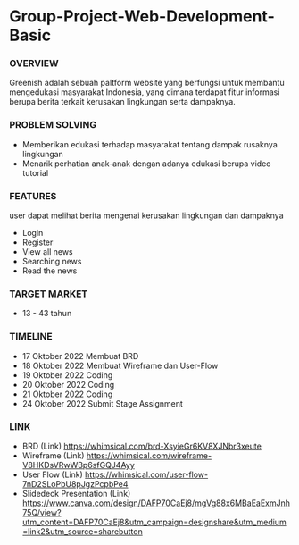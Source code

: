 # Group-Project-Web-Development-Basic
### OVERVIEW

Greenish adalah sebuah paltform website yang berfungsi untuk membantu mengedukasi masyarakat Indonesia, yang dimana terdapat fitur informasi berupa berita terkait kerusakan lingkungan serta dampaknya.

### PROBLEM SOLVING

- Memberikan edukasi terhadap masyarakat tentang dampak rusaknya lingkungan
- Menarik perhatian anak-anak dengan adanya edukasi berupa video tutorial

### FEATURES

user dapat melihat berita mengenai kerusakan lingkungan dan dampaknya

- Login
- Register
- View all news
- Searching news
- Read the news

### TARGET MARKET

- 13 - 43 tahun

### TIMELINE

- 17 Oktober 2022 Membuat BRD
- 18 Oktober 2022 Membuat Wireframe dan User-Flow
- 19 Oktober 2022 Coding
- 20 Oktober 2022 Coding
- 21 Oktober 2022 Coding
- 24 Oktober 2022 Submit Stage Assignment

### LINK
- BRD (Link)
https://whimsical.com/brd-XsyieGr6KV8XJNbr3xeute
- Wireframe (Link)
https://whimsical.com/wireframe-V8HKDsVRwWBp6sfGQJ4Ayy
- User Flow (Link)
https://whimsical.com/user-flow-7nD2SLoPbU8pJgzPcpbPe4
- Slidedeck Presentation (Link)
https://www.canva.com/design/DAFP70CaEj8/mgVg88x6MBaEaExmJnh75Q/view?utm_content=DAFP70CaEj8&utm_campaign=designshare&utm_medium=link2&utm_source=sharebutton
